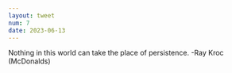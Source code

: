 ```yaml
---
layout: tweet
num: 7
date: 2023-06-13
---
```


Nothing in this world can take the place of persistence. -Ray Kroc (McDonalds)
